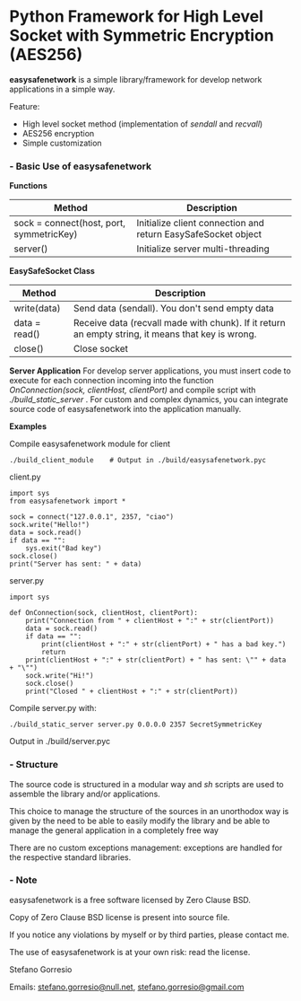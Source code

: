
# Python Framework for High Level Socket with Symmetric Encryption (AES256)

**easysafenetwork** is a simple library/framework for develop network applications in a simple way.

Feature:
- High level socket method (implementation of *sendall* and *recvall*)
- AES256 encryption
- Simple customization


### - Basic Use of easysafenetwork

**Functions**

| Method | Description |
|--------|-------------|
|sock = connect(host, port, symmetricKey)|Initialize client connection and return EasySafeSocket object|
|server()|Initialize server multi-threading|


**EasySafeSocket Class**

| Method | Description |
|--------|-------------|
|write(data)|Send data (sendall). You don't send empty data|
|data = read()|Receive data (recvall made with chunk). If it return an empty string, it means that key is wrong.|
|close()|Close socket|


**Server Application**
For develop server applications, you must insert code to execute for each connection incoming into the function *OnConnection(sock, clientHost, clientPort)* and compile script with *./build_static_server <python script> <host> <port> <symmetric key>*.
For custom and complex dynamics, you can integrate source code of easysafenetwork into the application manually.


**Examples**


Compile easysafenetwork module for client
```
./build_client_module    # Output in ./build/easysafenetwork.pyc
```


client.py
```
import sys
from easysafenetwork import *

sock = connect("127.0.0.1", 2357, "ciao")
sock.write("Hello!")
data = sock.read()
if data == "":
    sys.exit("Bad key")
sock.close()
print("Server has sent: " + data)
```

server.py
```
import sys

def OnConnection(sock, clientHost, clientPort):
    print("Connection from " + clientHost + ":" + str(clientPort))
    data = sock.read()
    if data == "":
        print(clientHost + ":" + str(clientPort) + " has a bad key.")
        return
    print(clientHost + ":" + str(clientPort) + " has sent: \"" + data + "\"")
    sock.write("Hi!")
    sock.close()
    print("Closed " + clientHost + ":" + str(clientPort))
```


Compile server.py with:
```
./build_static_server server.py 0.0.0.0 2357 SecretSymmetricKey
```
Output in ./build/server.pyc



### - Structure

The source code is structured in a modular way and *sh* scripts are used to assemble the library and/or applications.

This choice to manage the structure of the sources in an unorthodox way is given by the need to be able to easily modify the library and be able to manage the general application in a completely free way

There are no custom exceptions management: exceptions are handled for the respective standard libraries.

### - Note

easysafenetwork is a free software licensed by Zero Clause BSD.

Copy of Zero Clause BSD license is present into source file.

If you notice any violations by myself or by third parties, please contact me.

The use of easysafenetwork is at your own risk: read the license.

Stefano Gorresio

Emails: stefano.gorresio@null.net, stefano.gorresio@gmail.com

